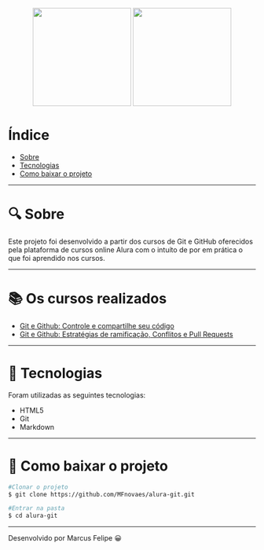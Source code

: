 <p align="center" float="left">
  <img src="https://pbs.twimg.com/profile_images/1333609520849969161/hrA0M5ZG.jpg" width="200" />
  <img src="https://camo.githubusercontent.com/ce9c7a173f38722e129d5ae832a11c928ff72683fae74cbcb9fff41fd9957e63/68747470733a2f2f75706c6f61642e77696b696d656469612e6f72672f77696b6970656469612f636f6d6d6f6e732f7468756d622f332f33662f4769745f69636f6e2e7376672f3130323470782d4769745f69636f6e2e7376672e706e67" width="200" /> 
</p>

# Índice

- [Sobre](#-sobre)
- [Tecnologias](#-tecnologias)
- [Como baixar o projeto](#-como-baixar-o-projeto)

---

# 🔍 Sobre

Este projeto foi desenvolvido a partir dos cursos de Git e GitHub oferecidos pela plataforma de cursos online Alura com o intuíto de por em prática o que foi aprendido nos cursos.

---

# 📚 Os cursos realizados

- [Git e Github: Controle e compartilhe seu código]()
- [Git e Github: Estratégias de ramificação, Conflitos e Pull Requests](https://www.alura.com.br/curso-online-git-github-branching-conflitos-pull-requests)

---

# 🤖 Tecnologias

Foram utilizadas as seguintes tecnologias:

- HTML5
- Git
- Markdown

---

# 📂 Como baixar o projeto

```bash
#Clonar o projeto
$ git clone https://github.com/MFnovaes/alura-git.git

#Entrar na pasta
$ cd alura-git
```

---

Desenvolvido por Marcus Felipe 😀
